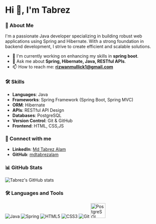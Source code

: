 # Hi 👋, I'm  Tabrez

### 🚀 About Me
I'm a passionate Java developer specializing in building robust web applications using Spring and Hibernate. With a strong foundation in backend development, I strive to create efficient and scalable solutions.

- 🔭 I'm currently working on enhancing my skills in **spring boot**.
- 💬 Ask me about **Spring, Hibernate, Java, RESTful APIs**.
- 📫 How to reach me: **[rizwanmullick1@gmail.com](mailto:rizwanmullick1@gmail.com)**

### 🛠️ Skills
- **Languages**: Java
- **Frameworks**: Spring Framework (Spring Boot, Spring MVC)
- **ORM**: Hibernate
- **APIs**: RESTful API Design
- **Databases**: PostgreSQL
- **Version Control**: Git & GitHub
- **Frontend**: HTML, CSS,JS

### 🔗 Connect with me
- **LinkedIn**: [Md Tabrez Alam](https://www.linkedin.com/in/md-tabrez-alam-13b0481b1/)
- **GitHub**: [mdtabrezalam](https://github.com/Tabrez2)

### 📊 GitHub Stats
![Tabrez's GitHub stats](https://github-readme-stats.vercel.app/api?username=Tabrez2&show_icons=true&theme=radical)

### 🛠️ Languages and Tools
<p align="left">
  <img src="https://img.icons8.com/color/48/000000/java-coffee-cup-logo.png" alt="Java" />
  <img src="https://img.icons8.com/color/48/000000/spring-logo.png" alt="Spring" />
  <img src="https://img.icons8.com/color/48/000000/html-5.png" alt="HTML5" />
  <img src="https://img.icons8.com/color/48/000000/css3.png" alt="CSS3" />
  <img src="https://img.icons8.com/color/48/000000/git.png" alt="Git" />
  <img src="https://upload.wikimedia.org/wikipedia/commons/2/29/Postgresql_elephant.svg" alt="PostgreSQL" width="48" />
</p>
